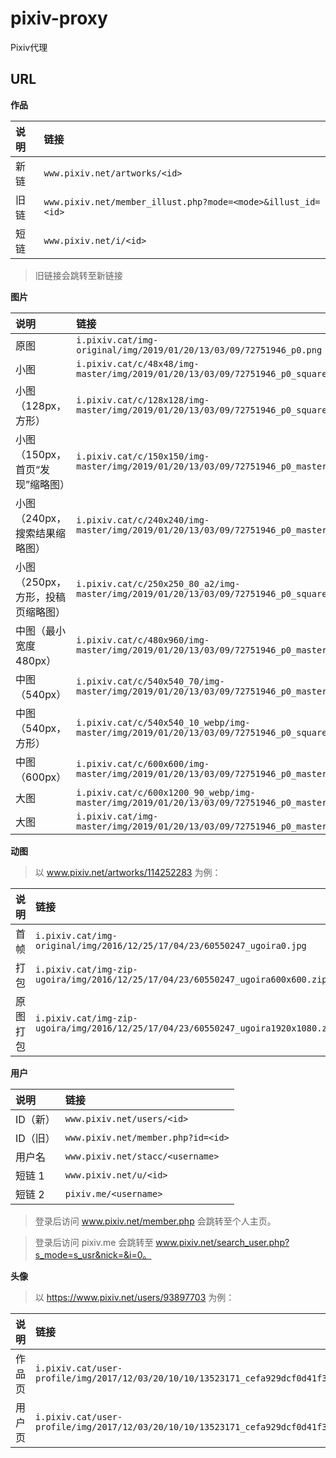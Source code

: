 # pixiv-proxy

Pixiv代理

## URL

****作品****

| 说明 | 链接                                                           |
|:---|:-------------------------------------------------------------|
| 新链 | `www.pixiv.net/artworks/<id>`                                |
| 旧链 | `www.pixiv.net/member_illust.php?mode=<mode>&illust_id=<id>` |
| 短链 | `www.pixiv.net/i/<id>`                                       |

> 旧链接会跳转至新链接

****图片****

| 说明                  | 链接                                                                                             |        尺寸 |
|:--------------------|:-----------------------------------------------------------------------------------------------|----------:|
| 原图                  | `i.pixiv.cat/img-original/img/2019/01/20/13/03/09/72751946_p0.png`                             | 1030x1278 |
| 小图                  | `i.pixiv.cat/c/48x48/img-master/img/2019/01/20/13/03/09/72751946_p0_square1200.jpg`            |     48x48 |
| 小图（128px，方形）        | `i.pixiv.cat/c/128x128/img-master/img/2019/01/20/13/03/09/72751946_p0_square1200.jpg`          |   128x128 |
| 小图（150px，首页“发现”缩略图） | `i.pixiv.cat/c/150x150/img-master/img/2019/01/20/13/03/09/72751946_p0_master1200.jpg`          |   121x150 |
| 小图（240px，搜索结果缩略图）   | `i.pixiv.cat/c/240x240/img-master/img/2019/01/20/13/03/09/72751946_p0_master1200.jpg`          |   194x240 |
| 小图（250px，方形，投稿页缩略图） | `i.pixiv.cat/c/250x250_80_a2/img-master/img/2019/01/20/13/03/09/72751946_p0_square1200.jpg`    |   250x250 |
| 中图（最小宽度 480px）      | `i.pixiv.cat/c/480x960/img-master/img/2019/01/20/13/03/09/72751946_p0_master1200.jpg`          |   480x595 |
| 中图（540px）           | `i.pixiv.cat/c/540x540_70/img-master/img/2019/01/20/13/03/09/72751946_p0_master1200.jpg`       |   436x540 |
| 中图（540px，方形）        | `i.pixiv.cat/c/540x540_10_webp/img-master/img/2019/01/20/13/03/09/72751946_p0_square1200.jpg`  |   540x540 |
| 中图（600px）           | `i.pixiv.cat/c/600x600/img-master/img/2019/01/20/13/03/09/72751946_p0_master1200.jpg`          |   484x600 |
| 大图                  | `i.pixiv.cat/c/600x1200_90_webp/img-master/img/2019/01/20/13/03/09/72751946_p0_master1200.jpg` |   600x744 |
| 大图                  | `i.pixiv.cat/img-master/img/2019/01/20/13/03/09/72751946_p0_master1200.jpg`                    |  968x1200 |

****动图****

> 以 www.pixiv.net/artworks/114252283 为例：

| 说明   | 链接                                                                                |
|:-----|:----------------------------------------------------------------------------------|
| 首帧   | `i.pixiv.cat/img-original/img/2016/12/25/17/04/23/60550247_ugoira0.jpg`           |
| 打包   | `i.pixiv.cat/img-zip-ugoira/img/2016/12/25/17/04/23/60550247_ugoira600x600.zip`   |
| 原图打包 | `i.pixiv.cat/img-zip-ugoira/img/2016/12/25/17/04/23/60550247_ugoira1920x1080.zip` |

****用户****

| 说明    | 链接                                 |
|:------|:-----------------------------------|
| ID（新） | `www.pixiv.net/users/<id>`         |
| ID（旧） | `www.pixiv.net/member.php?id=<id>` |
| 用户名   | `www.pixiv.net/stacc/<username>`   |
| 短链 1  | `www.pixiv.net/u/<id>`             |
| 短链 2  | `pixiv.me/<username>`              |

> 登录后访问 www.pixiv.net/member.php 会跳转至个人主页。

> 登录后访问 pixiv.me 会跳转至 www.pixiv.net/search_user.php?s_mode=s_usr&nick=&i=0。

****头像****

> 以 https://www.pixiv.net/users/93897703 为例：

| 说明  | 链接                                                                                                   |      尺寸 |
|:----|:-----------------------------------------------------------------------------------------------------|--------:|
| 作品页 | `i.pixiv.cat/user-profile/img/2017/12/03/20/10/10/13523171_cefa929dcf0d41f34197016270698883_50.png`  |   50x45 |
| 用户页 | `i.pixiv.cat/user-profile/img/2017/12/03/20/10/10/13523171_cefa929dcf0d41f34197016270698883_170.png` | 170x151 |



